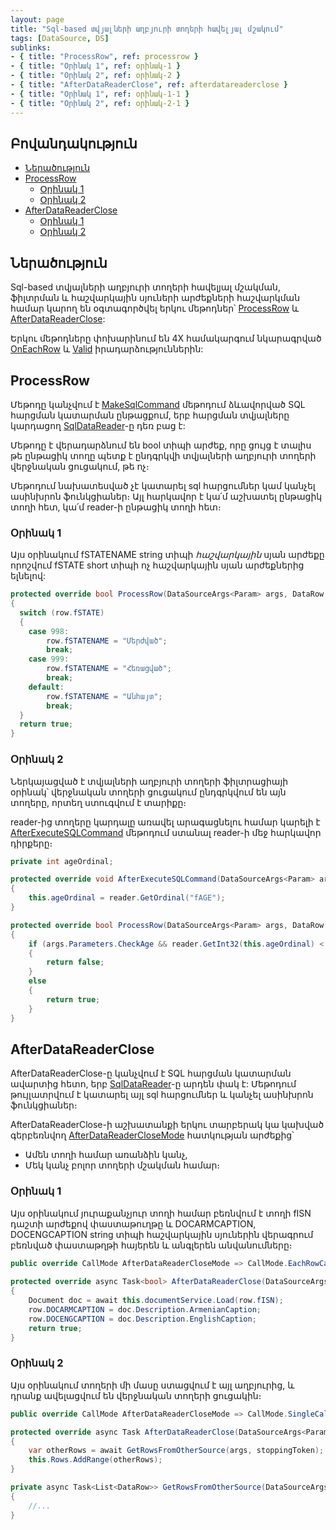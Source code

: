 ```yaml
---
layout: page
title: "Sql-based տվյալների աղբյուրի տողերի հավելյալ մշակում"
tags: [DataSource, DS]
sublinks:
- { title: "ProcessRow", ref: processrow }
- { title: "Օրինակ 1", ref: օրինակ-1 }
- { title: "Օրինակ 2", ref: օրինակ-2 }
- { title: "AfterDataReaderClose", ref: afterdatareaderclose }
- { title: "Օրինակ 1", ref: օրինակ-1-1 }
- { title: "Օրինակ 2", ref: օրինակ-2-1 }
---
```


## Բովանդակություն

- [Ներածություն](#ներածություն)
- [ProcessRow](#processrow)
  - [Օրինակ 1](#օրինակ-1)
  - [Օրինակ 2](#օրինակ-2)
- [AfterDataReaderClose](#afterdatareaderclose)
  - [Օրինակ 1](#օրինակ-1-1)
  - [Օրինակ 2](#օրինակ-2-1)

## Ներածություն

Sql-based տվյալների աղբյուրի տողերի հավելյալ մշակման, ֆիլտրման և հաշվարկային սյուների արժեքների հաշվարկման համար կարող են օգտագործվել երկու մեթոդներ՝ [ProcessRow](ds.md#processrow) և [AfterDataReaderClose](ds.md#afterdatareaderclose): 

Երկու մեթոդները փոխարինում են 4X համակարգում նկարագրված [OnEachRow](https://armsoft.github.io/as4x-docs/HTM/ProgrGuide/ScriptProcs/OnEachRow.html) և [Valid](https://armsoft.github.io/as4x-docs/HTM/ProgrGuide/ScriptProcs/Valid_Data.html) իրադարձություններին:

## ProcessRow 

Մեթոդը կանչվում է [MakeSqlCommand](ds.md#makesqlcommand) մեթոդում ձևավորված SQL հարցման կատարման ընթացքում, երբ հարցման տվյալները կարդացող [SqlDataReader](https://learn.microsoft.com/en-us/dotnet/api/microsoft.data.sqlclient.sqldatareader)-ը դեռ բաց է:

Մեթոդը է վերադարձնում են bool տիպի արժեք, որը ցույց է տալիս թե ընթացիկ տողը պետք է ընդգրկվի տվյալների աղբյուրի տողերի վերջնական ցուցակում, թե ոչ։

Մեթոդում նախատեսված չէ կատարել sql հարցումներ կամ կանչել ասինխրոն ֆունկցիաներ։ 
Այլ հարկավոր է կա՛մ աշխատել ընթացիկ տողի հետ, կա՛մ reader-ի ընթացիկ տողի հետ։

### Օրինակ 1

Այս օրինակում fSTATENAME string տիպի *հաշվարկային* սյան արժեքը որոշվում fSTATE short տիպի ոչ հաշվարկային սյան արժեքներից ելնելով:

```c#
protected override bool ProcessRow(DataSourceArgs<Param> args, DataRow row, SqlDataReader reader)
{
  switch (row.fSTATE)
  {
    case 998:
        row.fSTATENAME = "Մերժված";
        break;
    case 999:
        row.fSTATENAME = "Հեռացված";
        break;
    default:
        row.fSTATENAME = "Անհայտ";
        break;
  }
  return true;
}
```

### Օրինակ 2

Ներկայացված է տվյալների աղբյուրի տողերի ֆիլտրացիայի օրինակ՝ վերջնական տողերի ցուցակում ընդգրկվում են այն տողերը, որտեղ ստուգվում է տարիքը։

reader-ից տողերը կարդալը առավել արագացնելու համար կարելի է [AfterExecuteSQLCommand](../definitions.md#afterexecutesqlcommand) մեթոդում ստանալ reader-ի մեջ հարկավոր դիրքերը։

```c#
private int ageOrdinal;

protected override void AfterExecuteSQLCommand(DataSourceArgs<Param> args, SqlDataReader reader)
{
    this.ageOrdinal = reader.GetOrdinal("fAGE");
}

protected override bool ProcessRow(DataSourceArgs<Param> args, DataRow row, SqlDataReader reader)
{
    if (args.Parameters.CheckAge && reader.GetInt32(this.ageOrdinal) < 18)
    {
        return false;
    }
    else
    {
        return true;
    }
}
```

## AfterDataReaderClose

AfterDataReaderClose-ը կանչվում է SQL հարցման կատարման ավարտից հետո, երբ [SqlDataReader](https://learn.microsoft.com/en-us/dotnet/api/microsoft.data.sqlclient.sqldatareader)-ը արդեն փակ է: 
Մեթոդում թույլատրվում է կատարել այլ sql հարցումներ և կանչել ասինխրոն ֆունկցիաներ։

AfterDataReaderClose-ի աշխատանքի երկու տարբերակ կա կախված գերբեռնվող [AfterDataReaderCloseMode](ds.md#afterdatareaderclosemode) հատկության արժեքից՝
- Ամեն տողի համար առանձին կանչ,
- Մեկ կանչ բոլոր տողերի մշակման համար։

### Օրինակ 1

Այս օրինակում յուրաքանչյուր տողի համար բեռնվում է տողի fISN դաշտի արժեքով փաստաթուղթը և  DOCARMCAPTION, DOCENGCAPTION string տիպի հաշվարկային սյուներին վերագրում բեռնված փաստաթղթի հայերեն և անգլերեն անվանումները։

```c#
public override CallMode AfterDataReaderCloseMode => CallMode.EachRowCall;
							
protected override async Task<bool> AfterDataReaderClose(DataSourceArgs<Param> args, DataRow row)
{
	Document doc = await this.documentService.Load(row.fISN);
	row.DOCARMCAPTION = doc.Description.ArmenianCaption;
	row.DOCENGCAPTION = doc.Description.EnglishCaption; 
	return true;
}
```

### Օրինակ 2

Այս օրինակում տողերի մի մասը ստացվում է այլ աղբյուրից, և դրանք ավելացվում են վերջնական տողերի ցուցակին։

```c#
public override CallMode AfterDataReaderCloseMode => CallMode.SingleCall;

protected override async Task AfterDataReaderClose(DataSourceArgs<Param> args, CancellationToken stoppingToken)
{
    var otherRows = await GetRowsFromOtherSource(args, stoppingToken);
    this.Rows.AddRange(otherRows);
}

private async Task<List<DataRow>> GetRowsFromOtherSource(DataSourceArgs<Param> args, CancellationToken stoppingToken)
{
    //...
}
```
